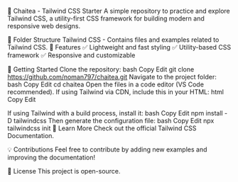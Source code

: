 🍵 Chaitea - Tailwind CSS Starter
A simple repository to practice and explore Tailwind CSS, a utility-first CSS framework for building modern and responsive web designs.

📁 Folder Structure
Tailwind CSS - Contains files and examples related to Tailwind CSS.
🚀 Features
✅ Lightweight and fast styling
✅ Utility-based CSS framework
✅ Responsive and customizable

🏁 Getting Started
Clone the repository:
bash
Copy
Edit
git clone https://github.com/noman797/chaitea.git
Navigate to the project folder:
bash
Copy
Edit
cd chaitea
Open the files in a code editor (VS Code recommended).
If using Tailwind via CDN, include this in your HTML:
html
Copy
Edit
<script src="https://cdn.tailwindcss.com"></script>
If using Tailwind with a build process, install it:
bash
Copy
Edit
npm install -D tailwindcss
Then generate the configuration file:
bash
Copy
Edit
npx tailwindcss init
🎨 Learn More
Check out the official Tailwind CSS Documentation.

💡 Contributions
Feel free to contribute by adding new examples and improving the documentation!

📜 License
This project is open-source.
